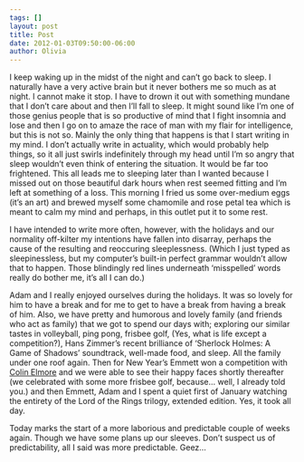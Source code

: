 ```yaml
---
tags: []
layout: post
title: Post
date: 2012-01-03T09:50:00-06:00
author: Olivia
---
```


I keep waking up in the midst of the night and can’t go back to sleep. I naturally have a very active brain but it never bothers me so much as at night. I cannot make it stop. I have to drown it out with something mundane that I don’t care about and then I’ll fall to sleep. It might sound like I’m one of those genius people that is so productive of mind that I fight insomnia and lose and then I go on to amaze the race of man with my flair for intelligence, but this is not so. Mainly the only thing that happens is that I start writing in my mind. I don’t actually write in actuality, which would probably help things, so it all just swirls indefinitely through my head until I’m so angry that sleep wouldn’t even think of entering the situation. It would be far too frightened. This all leads me to sleeping later than I wanted because I missed out on those beautiful dark hours when rest seemed fitting and I’m left at something of a loss. This morning I fried us some over-medium eggs (it’s an art) and brewed myself some chamomile and rose petal tea which is meant to calm my mind and perhaps, in this outlet put it to some rest. 

I have intended to write more often, however, with the holidays and our normality off-kilter my intentions have fallen into disarray, perhaps the cause of the resulting and reoccuring sleeplessness. (Which I just typed as sleepinessless, but my computer’s built-in perfect grammar wouldn’t allow that to happen. Those blindingly red lines underneath ‘misspelled’ words really do bother me, it’s all I can do.)

Adam and I really enjoyed ourselves during the holidays. It was so lovely for him to have a break and for me to get to have a break from having a break of him. Also, we have pretty and humorous and lovely family (and friends who act as family) that we got to spend our days with; exploring our similar tastes in volleyball, ping pong, frisbee golf, (Yes, what is life except a competition?), Hans Zimmer’s recent brilliance of ‘Sherlock Holmes: A Game of Shadows’ soundtrack, well-made food, and sleep. All the family under one roof again. Then for New Year’s Emmett won a competition with [Colin Elmore](http://www.facebook.com/ColinElmoreMusic) and we were able to see their happy faces shortly thereafter (we celebrated with some more frisbee golf, because… well, I already told you.) and then Emmett, Adam and I spent a quiet first of January watching the entirety of the Lord of the Rings trilogy, extended edition. Yes, it took all day. 

Today marks the start of a more laborious and predictable couple of weeks again. Though we have some plans up our sleeves. Don’t suspect us of predictability, all I said was more predictable. Geez…
